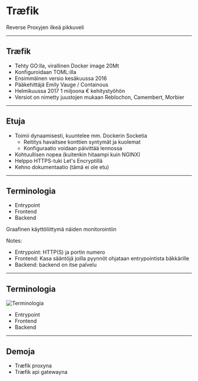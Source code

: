 # Træfik

Reverse Proxyjen ilkeä pikkuveli

---

## Træfik

<!-- .slide: data-state="primary-theme" -->

- Tehty GO:lla, virallinen Docker image 20Mt
- Konfiguroidaan TOML:illa
- Ensimmäinen versio kesäkuussa 2016
- Pääkehittäjä Emily Vauge / Containous
- Helmikuussa 2017 1 miljoona € kehitystyöhön
- Versiot on nimetty juustojen mukaan Reblochon, Camembert, Morbier

---

## Etuja

<!-- .slide: data-state="primary-theme" -->

- Toimii dynaamisesti, kuuntelee mm. Dockerin Socketia
  - Reititys havaitsee konttien syntymät ja kuolemat
  - Konfiguraatio voidaan päivittää lennossa
- Kohtuullisen nopea (kuitenkin hitaampi kuin NGINX)
- Helppo HTTPS-tuki Let's Encryptillä
- Kehno dokumentaatio (tämä ei ole etu)

---

## Terminologia

<!-- .slide: data-state="primary-theme" -->

- Entrypoint
- Frontend
- Backend

Graafinen käyttöliittymä näiden monitorointiin

Notes:

- Entrypoint: HTTP(S) ja portin numero
- Frontend: Kasa sääntöjä joilla pyynnöt ohjataan entrypointista bäkkärille
- Backend: backend on itse palvelu

---

## Terminologia

<!-- .slide: data-state="primary-theme" -->

![Terminologia](https://github.com/containous/traefik/blob/master/docs/img/architecture.png?raw=true)

- Entrypoint
- Frontend
- Backend

---

## Demoja

- Træfik proxyna
- Træfik api gatewayna
